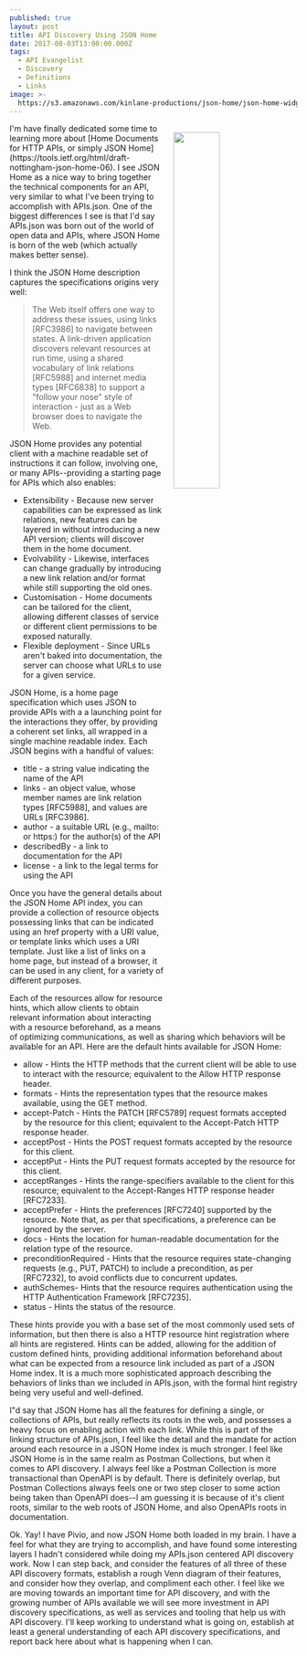 ```yaml
---
published: true
layout: post
title: API Discovery Using JSON Home
date: 2017-08-03T13:00:00.000Z
tags:
  - API Evangelist
  - Discovery
  - Definitions
  - Links
image: >-
  https://s3.amazonaws.com/kinlane-productions/json-home/json-home-widget-example.png
---
```

<p><a href="https://tools.ietf.org/html/draft-nottingham-json-home-06"><img src="https://s3.amazonaws.com/kinlane-productions/json-home/json-home-widget-example.png" align="right" width="40%" style="padding: 15px;" /></a></p>I'm have finally dedicated some time to learning more about [Home Documents for HTTP APIs, or simply JSON Home](https://tools.ietf.org/html/draft-nottingham-json-home-06). I see JSON Home as a nice way to bring together the technical components for an API, very similar to what I've been trying to accomplish with APIs.json. One of the biggest differences I see is that I'd say APIs.json was born out of the world of open data and APIs, where JSON Home is born of the web (which actually makes better sense).

I think the JSON Home description captures the specifications origins very well:

> The Web itself offers one way to address these issues, using links [RFC3986] to navigate between states.  A link-driven application discovers relevant resources at run time, using a shared vocabulary of link relations [RFC5988] and internet media types [RFC6838] to support a "follow your nose" style of interaction - just as a Web browser does to navigate the Web.

JSON Home provides any potential client with a machine readable set of instructions it can follow, involving one, or many APIs--providing a starting page for APIs which also enables:

- Extensibility - Because new server capabilities can be expressed as link relations, new features can be layered in without introducing a new API version; clients will discover them in the home document.
- Evolvability - Likewise, interfaces can change gradually by introducing a new link relation and/or format while still supporting the old ones.
- Customisation - Home documents can be tailored for the client, allowing different classes of service or different client permissions to be exposed naturally.
- Flexible deployment - Since URLs aren't baked into documentation, the server can choose what URLs to use for a given service.

JSON Home, is a home page specification which uses JSON to provide APIs with a a launching point for the interactions they offer, by providing a coherent set links, all wrapped in a single machine readable index. Each JSON begins with a handful of values:

- title - a string value indicating the name of the API
- links - an object value, whose member names are link relation types [RFC5988], and values are URLs [RFC3986].
- author - a suitable URL (e.g., mailto: or https:) for the author(s) of the API
- describedBy - a link to documentation for the API
- license - a link to the legal terms for using the API

Once you have the general details about the JSON Home API index, you can provide a collection of resource objects possessing links that can be indicated using an href property with a URI value, or template links which uses a URI template. Just like a list of links on a home page, but instead of a browser, it can be used in any client, for a variety of different purposes.

Each of the resources allow for resource hints, which allow clients to obtain relevant information about interacting with a resource beforehand, as a means of optimizing communications, as well as sharing which behaviors will be available for an API. Here are the default hints available for JSON Home:

- allow - Hints the HTTP methods that the current client will be able to use to interact with the resource; equivalent to the Allow HTTP response header.
- formats - Hints the representation types that the resource makes available, using the GET method.
- accept-Patch - Hints the PATCH [RFC5789] request formats accepted by the resource for this client; equivalent to the Accept-Patch HTTP response header.
- acceptPost  - Hints the POST request formats accepted by the resource for this client.
- acceptPut - Hints the PUT request formats accepted by the resource for this client.
- acceptRanges - Hints the range-specifiers available to the client  for this resource; equivalent to the Accept-Ranges HTTP response header [RFC7233].
- acceptPrefer - Hints the preferences [RFC7240] supported by the resource.  Note that, as per that specifications, a preference can be ignored by the server.
- docs - Hints the location for human-readable documentation for the relation type of the resource.
- preconditionRequired - Hints that the resource requires state-changing requests (e.g., PUT, PATCH) to include a precondition, as per [RFC7232], to avoid conflicts due to concurrent updates.
- authSchemes- Hints that the resource requires authentication using the HTTP Authentication Framework [RFC7235].
- status -  Hints the status of the resource.

These hints provide you with a base set of the most commonly used sets of information, but then there is also a HTTP resource hint registration where all hints are registered. Hints can be added, allowing for the addition of custom defined hints, providing additional information beforehand about what can be expected from a resource link included as part of a JSON Home index. It is a much more sophisticated approach describing the behaviors of links than we included in APIs.json, with the formal hint registry being very useful and well-defined.

I"d say that JSON Home has all the features for defining a single, or collections of APIs, but really reflects its roots in the web, and possesses a heavy focus on enabling action with each link. While this is part of the linking structure of APIs.json, I feel like the detail and the mandate for action around each resource in a JSON Home index is much stronger. I feel like JSON Home is in the same realm as Postman Collections, but when it comes to API discovery. I always feel like a Postman Collection is more transactional than OpenAPI is by default. There is definitely overlap, but Postman Collections always feels one or two step closer to some action being taken than OpenAPI does--I am guessing it is because of it's client roots, similar to the web roots of JSON Home, and also OpenAPIs roots in documentation.

Ok. Yay! I have Pivio, and now JSON Home both loaded in my brain. I have a feel for what they are trying to accomplish, and have found some interesting layers I hadn't considered while doing my APIs.json centered API discovery work. Now I can step back, and consider the features of all three of these API discovery formats, establish a rough Venn diagram of their features, and consider how they overlap, and compliment each other. I feel like we are moving towards an important time for API discovery, and with the growing number of APIs available we will see more investment in API discovery specifications, as well as services and tooling that help us with API discovery. I'll keep working to understand what is going on, establish at least a general understanding of each API discovery specifications, and report back here about what is happening when I can.

